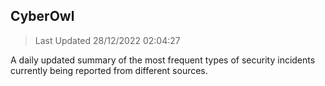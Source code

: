 ## CyberOwl 
> Last Updated 28/12/2022 02:04:27 


A daily updated summary of the most frequent types of security incidents currently being reported from different sources.

